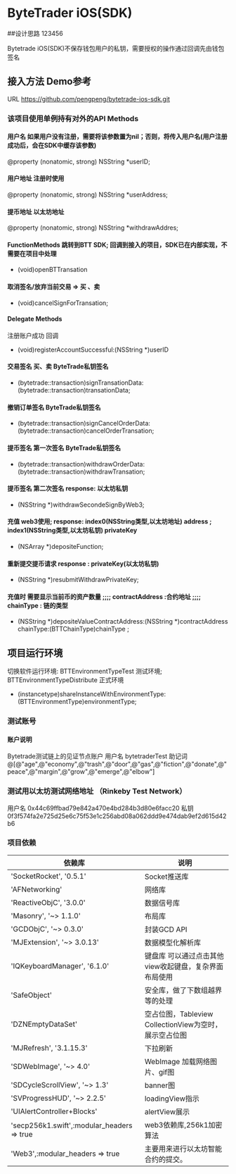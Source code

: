 # ByteTrader iOS(SDK)
##设计思路 123456

Bytetrade iOS(SDK)不保存钱包用户的私钥，需要授权的操作通过回调先由钱包签名

## 接入方法 Demo参考
URL https://github.com/pengpeng/bytetrade-ios-sdk.git


### 该项目使用单例持有对外的API Methods

#### 用户名 如果用户没有注册，需要将该参数置为nil；否则，将传入用户名(用户注册成功后，会在SDK中缓存该参数)
@property (nonatomic, strong) NSString *userID;

#### 用户地址 注册时使用
@property (nonatomic, strong) NSString *userAddress; 

#### 提币地址  以太坊地址
@property (nonatomic, strong) NSString *withdrawAddres;


#### FunctionMethods 跳转到BTT SDK; 回调到接入的项目，SDK已在内部实现，不需要在项目中处理 
- (void)openBTTransation 

#### 取消签名/放弃当前交易 => 买 、卖
- (void)cancelSignForTransation;

#### Delegate Methods
 注册账户成功 回调
- (void)registerAccountSuccessful:(NSString *)userID

#### 交易签名 买、卖  ByteTrade私钥签名
- (bytetrade::transaction)signTransationData:(bytetrade::transaction)transationData;

#### 撤销订单签名   ByteTrade私钥签名
- (bytetrade::transaction)signCancelOrderData:(bytetrade::transaction)cancelOrderTransation;

#### 提币签名 第一次签名 ByteTrade私钥签名
- (bytetrade::transaction)withdrawOrderData:(bytetrade::transaction)withdrawTransation;

#### 提币签名 第二次签名 response: 以太坊私钥 
- (NSString *)withdrawSecondeSignByWeb3;

#### 充值 web3使用;  response: index0(NSString类型,以太坊地址) address ; index1(NSString类型,以太坊私钥) privateKey
- (NSArray *)depositeFunction;


#### 重新提交提币请求  response : privateKey(以太坊私钥)
- (NSString *)resubmitWithdrawPrivateKey;


#### 充值时 需要显示当前币的资产数量 ;;;; contractAddress :合约地址 ;;;; chainType : 链的类型
- (NSString *)depositeValueContractAddress:(NSString *)contractAddress chainType:(BTTChainType)chainType ;

## 项目运行环境
切换软件运行环境:  BTTEnvironmentTypeTest 测试环境;   BTTEnvironmentTypeDistribute 正式环境
+ (instancetype)shareInstanceWithEnvironmentType:(BTTEnvironmentType)environmentType;


### 测试账号
#### 账户说明 
Bytetrade测试链上的见证节点账户 
用户名 bytetraderTest
助记词 @[@"age",@"economy",@"trash",@"door",@"gas",@"fiction",@"donate",@"peace",@"margin",@"grow",@"emerge",@"elbow"]


### 测试用以太坊测试网络地址 （Rinkeby Test Network）
用户名  0x44c69ffbad79e842a470e4bd284b3d80e6facc20
私钥    0f3f574fa2e725d25e6c75f53e1c256abd08a062ddd9e474dab9ef2d615d42b6

### 项目依赖
依赖库 | 说明
------------- | -------------
'SocketRocket', '0.5.1'  |   Socket推送库
'AFNetworking'    |    网络库
'ReactiveObjC', '3.0.0'   |   数据信号库 
'Masonry',  '~> 1.1.0'    |     布局库
'GCDObjC', '~> 0.3.0'  |   封装GCD API
'MJExtension', '~> 3.0.13'    |    数据模型化解析库
'IQKeyboardManager', '6.1.0'     |    键盘库 可以通过点击其他view收起键盘，复杂界面布局使用
'SafeObject'    |     安全库，做了下数组越界等的处理
'DZNEmptyDataSet'    |    空占位图，Tableview CollectionView为空时，展示空占位图
'MJRefresh', '3.1.15.3'    |    下拉刷新
'SDWebImage', '~> 4.0'    |    WebImage 加载网络图片、gif图
'SDCycleScrollView', '~> 1.3' | banner图
'SVProgressHUD', '~> 2.2.5'    |    loadingView指示  
'UIAlertController+Blocks'    |    alertView展示
'secp256k1.swift',:modular_headers => true    |     web3依赖库,256k1加密算法
'Web3',:modular_headers => true    |    主要用来进行以太坊智能合约的提交。





